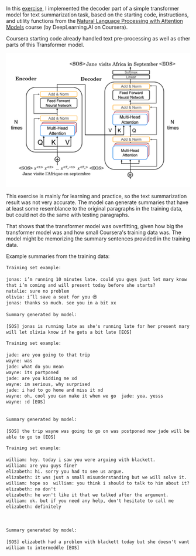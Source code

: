 In this [exercise](G_Text_Summarization_with_Transformer_model.ipynb), I implemented the decoder part of a simple transformer model for text summarization task, based on the starting code, instructions, and utility functions from the [Natural Language Processing with Attention Models](https://www.coursera.org/learn/attention-models-in-nlp) course (by DeepLearning.AI on Coursera).

Coursera starting code already handled text pre-processing as well as other parts of this Transformer model. 

![transformer.png](images%2Ftransformer.png)

This exercise is mainly for learning and practice, so the text summarization result was not very accurate. The model can generate summaries that have at least some resemblance to the original paragraphs in the training data, but could not do the same with testing paragraphs. 

That shows that the transformer model was overfitting, given how big the transformer model was and how small Coursera's training data was. The model might be memorizing the summary sentences provided in the training data.

Example summaries from the training data:
```angular2html
Training set example:

jonas: i’m running 10 minutes late. could you guys just let mary know that i’m coming and will present today before she starts?  
natalie: sure no problem  
olivia: i’ll save a seat for you 😍  
jonas: thanks so much. see you in a bit xx 

Summary generated by model:

[SOS] jonas is running late as she's running late for her present mary will let olivia know if he gets a bit late [EOS]

```
```angular2html
Training set example:

jade: are you going to that trip 
wayne: was  
jade: what do you mean  
wayne: its portponed  
jade: are you kidding me xd  
wayne: im serious, why surprised  
jade: i had to go home and miss it xd  
wayne: oh, cool you can make it when we go  jade: yea, yesss  
wayne: :d [EOS]


Summary generated by model:

[SOS] the trip wayne was going to go on was postponed now jade will be able to go to [EOS]

```

```angular2html
Training set example:

william: hey. today i saw you were arguing with blackett.  
william: are you guys fine?  
elizabeth: hi. sorry you had to see us argue.
elizabeth: it was just a small misunderstanding but we will solve it.  
william: hope so  william: you think i should to talk to him about it?  
elizabeth: no don't  
elizabeth: he won't like it that we talked after the argument.  
william: ok. but if you need any help, don't hesitate to call me  
elizabeth: definitely



Summary generated by model:

[SOS] elizabeth had a problem with blackett today but she doesn't want william to intermeddle [EOS]

```
